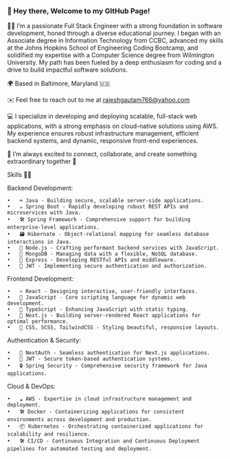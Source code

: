 
  ### 👋 Hey there, Welcome to my GItHub Page!

👨‍💻 I’m a passionate Full Stack Engineer with a strong foundation in software development, honed through a diverse educational journey. I began with an Associate degree in Information Technology from CCBC, advanced my skills at the Johns Hopkins School of Engineering Coding Bootcamp, and solidified my expertise with a Computer Science degree from Wilmington University. My path has been fueled by a deep enthusiasm for coding and a drive to build impactful software solutions.

🌍 Based in Baltimore, Maryland 🇺🇸

✉️ Feel free to reach out to me at rajeshgautam766@yahoo.com

💻 I specialize in developing and deploying scalable, full-stack web applications, with a strong emphasis on cloud-native solutions using AWS. My experience ensures robust infrastructure management, efficient backend systems, and dynamic, responsive front-end experiences.

🤝 I’m always excited to connect, collaborate, and create something extraordinary together 🙏

Skills 💪🏻

Backend Development:

	•	⌨️ Java - Building secure, scalable server-side applications.
	•	☕ Spring Boot - Rapidly developing robust REST APIs and microservices with Java.
	•	🛠 Spring Framework - Comprehensive support for building enterprise-level applications.
	•	🗃️ Hibernate - Object-relational mapping for seamless database interactions in Java.
	•	📝 Node.js - Crafting performant backend services with JavaScript.
	•	🍃 MongoDB - Managing data with a flexible, NoSQL database.
	•	🚀 Express - Developing RESTful APIs and middleware.
	•	🏮 JWT - Implementing secure authentication and authorization.

Frontend Development:

	•	⚛️ React - Designing interactive, user-friendly interfaces.
	•	📝 JavaScript - Core scripting language for dynamic web development.
	•	📝 TypeScript - Enhancing JavaScript with static typing.
	•	🔖 Next.js - Building server-rendered React applications for optimal performance.
	•	🎨 CSS, SCSS, TailwindCSS - Styling beautiful, responsive layouts.

Authentication & Security:

	•	🏮 NextAuth - Seamless authentication for Next.js applications.
	•	🏮 JWT - Secure token-based authentication systems.
	•	🔒 Spring Security - Comprehensive security framework for Java applications.

Cloud & DevOps:

	•	☁️ AWS - Expertise in cloud infrastructure management and deployment.
	•	🛠 Docker - Containerizing applications for consistent environments across development and production.
	•	📦 Kubernetes - Orchestrating containerized applications for scalability and resilience.
	•	🛠 CI/CD - Continuous Integration and Continuous Deployment pipelines for automated testing and deployment.
